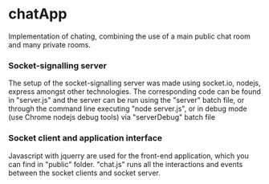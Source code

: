 # chatApp
Implementation of chating, combining the use of a main public chat room and many private rooms.

### Socket-signalling server
The setup of the socket-signalling server was made using socket.io, nodejs, express amongst other technologies.
The corresponding code can be found in "server.js" and the server can be run using the "server" batch file, 
or through the command line executing "node server.js", or in debug mode (use Chrome nodejs debug tools) via 
"serverDebug" batch file

### Socket client and application interface
Javascript with jquerry are used for the front-end application, which you can find in "public" folder.
"chat.js" runs all the interactions and events between the socket clients and socket server.


